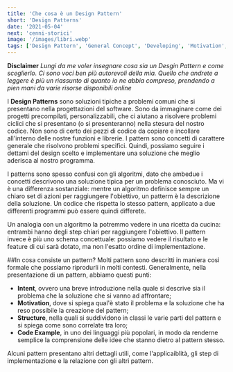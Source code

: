 ```yaml
---
title: 'Che cosa è un Design Pattern'
short: 'Design Patterns'
date: '2021-05-04'
next: 'cenni-storici'
image: '/images/libri.webp'
tags: ['Design Pattern', 'General Concept', 'Developing', 'Motivation', 'Structure', 'Software Design']
---
```


**Disclaimer** *Lungi da me voler insegnare cosa sia un Desgin Pattern e come sceglierlo. Ci sono voci ben più autorevoli della mia. Quello che andrete a leggere è più un riassunto di quanto io ne abbia compreso, prendendo a pien mani da varie risorse disponibili online*

I **Design Patterns** sono soluzioni tipiche a problemi comuni che si presentano nella progettazioni del software.
Sono da immaginare come dei progetti precompilati, personalizzabili, che ci aiutano a risolvere problemi ciclici che si presentano (o si presenteranno) nella stesura del nostro codice.
Non sono di certo dei pezzi di codice da copiare e incollare all'interno delle nostre funzioni e librerie. I pattern sono concetti di carattere generale che risolvono problemi specifici. Quindi, possiamo seguire i dettami del design scelto e implementare una soluzione che meglio aderisca al nostro programma.

I patterns sono spesso confusi con gli algoritmi, dato che ambedue i concetti descrivono una soluzione tipica per un problema conosciuto. Ma vi è una differenza sostanziale: mentre un algoritmo definisce sempre un chiaro set di azioni per raggiungere l'obiettivo, un patterm è la descrizione della soluzione. Un codice che rispetta lo stesso pattern, applicato a due differenti programmi può essere quindi differete.

Un analogia con un algoritmo la potremmo vedere in una ricetta da cucina: entrambi hanno degli step chiari per raggiungere l'obiettivo. Il pattern invece è più uno schema concettuale: possiamo vedere il risultato e le feature di cui sarà dotato, ma non l'esatto ordine di implementazione.

##In cosa consiste un pattern?
Molti pattern sono descritti in maniera così formale che possiamo riprodurli in molti contesti.
Generalmente, nella presentazione di un pattern, abbiamo questi punti:
- **Intent**, ovvero una breve introduzione nella quale si descrive sia il problema che la soluzione che si vanno ad affrontare;
- **Motivation**, dove si spiega qual'è stato il problema e la soluzione che ha reso possibile la creazione del pattern;
- **Structure**, nella quali si suddividono in classi le varie parti del pattern e si spiega come sono correlate tra loro;
- **Code Example**, in uno dei linguaggi più popolari, in modo da renderne semplice la comprensione delle idee che stanno dietro al pattern stesso.

Alcuni pattern presentano altri dettagli utili, come l'applicaiblità, gli step di implementazione e la relazione con gli altri pattern.